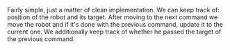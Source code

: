 Fairly simple, just a matter of clean implementation.  We can keep track of: position of the robot and its target.  After moving to the next command we move the robot and if it's done with the previous command, update it to the current one.  We additionally keep track of whether he passed the target of the previous command.
